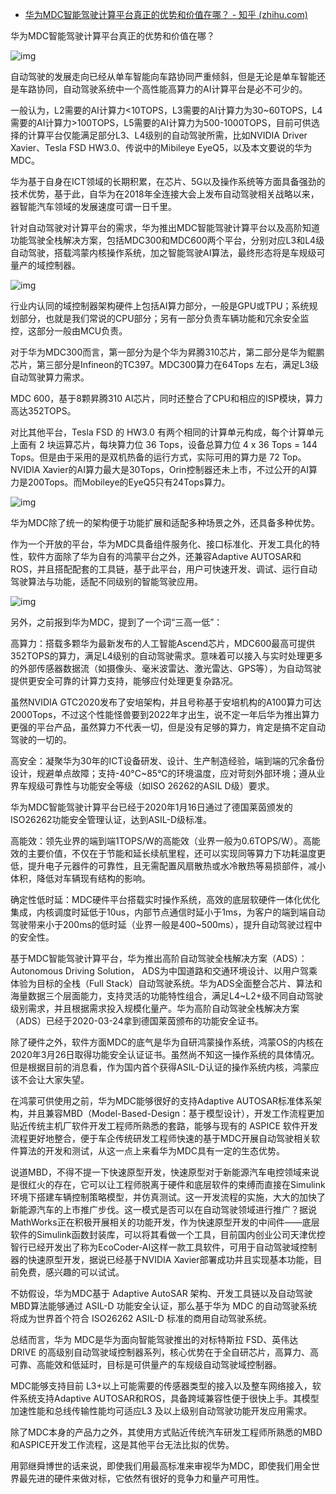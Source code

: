- [华为MDC智能驾驶计算平台真正的优势和价值在哪？ - 知乎 (zhihu.com)](https://zhuanlan.zhihu.com/p/146398484)

华为MDC智能驾驶计算平台真正的优势和价值在哪？



![img](https://pic3.zhimg.com/80/v2-2e3595ad9da151d31b4ed1c1facca912_720w.jpg)



自动驾驶的发展走向已经从单车智能向车路协同严重倾斜，但是无论是单车智能还是车路协同，自动驾驶系统中一个高性能高算力的AI计算平台是必不可少的。

一般认为，L2需要的AI计算力<10TOPS，L3需要的AI计算力为30~60TOPS，L4需要的AI计算力>100TOPS，L5需要的AI计算力为500-1000TOPS，目前可供选择的计算平台仅能满足部分L3、L4级别的自动驾驶所需，比如NVIDIA Driver Xavier、Tesla FSD HW3.0、传说中的Mibileye EyeQ5，以及本文要说的华为MDC。

华为基于自身在ICT领域的长期积累，在芯片、5G以及操作系统等方面具备强劲的技术优势，基于此，自华为在2018年全连接大会上发布自动驾驶相关战略以来，器智能汽车领域的发展速度可谓一日千里。

针对自动驾驶对计算平台的需求，华为推出MDC智能驾驶计算平台以及高阶知道功能驾驶全栈解决方案，包括MDC300和MDC600两个平台，分别对应L3和L4级自动驾驶，搭载鸿蒙内核操作系统，加之智能驾驶AI算法，最终形态将是车规级可量产的域控制器。



![img](https://pic2.zhimg.com/80/v2-102830a99356795d35b6ef345060dc29_720w.jpg)

行业内认同的域控制器架构硬件上包括AI算力部分，一般是GPU或TPU；系统规划部分，也就是我们常说的CPU部分；另有一部分负责车辆功能和冗余安全监控，这部分一般由MCU负责。

对于华为MDC300而言，第一部分为是个华为昇腾310芯片，第二部分是华为鲲鹏芯片，第三部分是Infineon的TC397。MDC300算力在64Tops 左右，满足L3级自动驾驶算力需求。

MDC 600，基于8颗昇腾310 AI芯片，同时还整合了CPU和相应的ISP模块，算力高达352TOPS。

对比其他平台，Tesla FSD 的 HW3.0 有两个相同的计算单元构成，每个计算单元上面有 2 块运算芯片，每块算力位 36 Tops，设备总算力位 4 x 36 Tops = 144 Tops。但是由于采用的是双机热备的运行方式，实际可用的算力是 72 Top。NVIDIA Xavier的AI算力最大是30Tops，Orin控制器还未上市，不过公开的AI算力是200Tops。而Mobileye的EyeQ5只有24Tops算力。



![img](https://pic4.zhimg.com/80/v2-e90056eea7c695c9625ba0d134c880db_720w.jpg)



华为MDC除了统一的架构便于功能扩展和适配多种场景之外，还具备多种优势。

作为一个开放的平台，华为MDC具备组件服务化、接口标准化、开发工具化的特性，软件方面除了华为自有的鸿蒙平台之外，还兼容Adaptive AUTOSAR和ROS，并且搭配配套的工具链，基于此平台，用户可快速开发、调试、运行自动驾驶算法与功能，适配不同级别的智能驾驶应用。



![img](https://pic3.zhimg.com/80/v2-393b28055c81dbdd23679adf17349bbe_720w.jpg)



另外，之前报到华为MDC，提到了一个词“三高一低”：

高算力：搭载多颗华为最新发布的人工智能Ascend芯片，MDC600最高可提供352TOPS的算力，满足L4级别的自动驾驶需求。意味着可以接入与实时处理更多的外部传感器数据流（如摄像头、毫米波雷达、激光雷达、GPS等），为自动驾驶提供更安全可靠的计算力支持，能够应付处理更复杂路况。

虽然NVIDIA GTC2020发布了安培架构，并且号称基于安培机构的A100算力可达2000Tops，不过这个性能怪兽要到2022年才出生，说不定一年后华为推出算力更强的平台产品，虽然算力不代表一切，但是没有足够的算力，肯定是搞不定自动驾驶的一切的。

高安全：凝聚华为30年的ICT设备研发、设计、生产制造经验，端到端的冗余备份设计，规避单点故障；支持-40°C~85°C的环境温度，应对苛刻外部环境；遵从业界车规级可靠性与功能安全等级（如ISO 26262的ASIL D级）要求。

华为MDC智能驾驶计算平台已经于2020年1月16日通过了德国莱茵颁发的ISO26262功能安全管理认证，达到ASIL-D级标准。

高能效：领先业界的端到端1TOPS/W的高能效（业界一般为0.6TOPS/W）。高能效的主要价值，不仅在于节能和延长续航里程，还可以实现同等算力下功耗温度更低，提升电子元器件的可靠性，且无需配置风扇散热或水冷散热等易损部件，减小体积，降低对车辆现有结构的影响。

确定性低时延：MDC硬件平台搭载实时操作系统，高效的底层软硬件一体化优化集成，内核调度时延低于10us，内部节点通信时延小于1ms，为客户的端到端自动驾驶带来小于200ms的低时延（业界一般是400~500ms），提升自动驾驶过程中的安全性。

基于MDC智能驾驶计算平台，华为推出高阶自动驾驶全栈解决方案（ADS）：Autonomous Driving Solution， ADS为中国道路和交通环境设计、以用户驾乘体验为目标的全栈（Full Stack）自动驾驶系统。华为ADS全面整合芯片、算法和海量数据三个层面能力，支持灵活的功能特性组合，满足L4~L2+级不同自动驾驶级别需求，并且根据需求投入规模化量产。华为高阶自动驾驶全栈解决方案（ADS）已经于2020-03-24拿到德国莱茵颁布的功能安全证书。

除了硬件之外，软件方面MDC的底气是华为自研鸿蒙操作系统，鸿蒙OS的内核在2020年3月26日取得功能安全认证证书。虽然尚不知这一操作系统的具体情况。但是根据目前的消息看，作为国内首个获得ASIL-D认证的操作系统内核，鸿蒙应该不会让大家失望。

在鸿蒙可供使用之前，华为MDC能够很好的支持Adaptive AUTOSAR标准体系架构，并且兼容MBD（Model-Based-Design：基于模型设计），开发工作流程更加贴近传统主机厂软件开发工程师所熟悉的套路，能够与现有的 ASPICE 软件开发流程更好地整合，便于车企传统研发工程师快速的基于MDC开展自动驾驶相关软件算法的开发和测试，从这一点上来看华为MDC具有一定的生态优势。

说道MBD，不得不提一下快速原型开发，快速原型对于新能源汽车电控领域来说是很红火的存在，它可以让工程师脱离于硬件和底层软件的束缚而直接在Simulink环境下搭建车辆控制策略模型，并仿真测试。这一开发流程的实施，大大的加快了新能源汽车的上市推广步伐。这一模式是否可以在自动驾驶领域进行推广？据说MathWorks正在积极开展相关的功能开发，作为快速原型开发的中间件——底层软件的Simulink函数封装库，可以将其看做一个工具，目前国内创业公司天津优控智行已经开发出了称为EcoCoder-AI这样一款工具软件，可用于自动驾驶域控制器的快速原型开发，据说已经基于NVIDIA Xavier部署成功并且实现基本功能，目前免费，感兴趣的可以试试。

不妨假设，华为MDC基于 Adaptive AutoSAR 架构、开发工具链以及自动驾驶MBD算法能够通过 ASIL-D 功能安全认证，那么基于华为 MDC 的自动驾驶系统将成为世界首个符合 ISO26262 ASIL-D 标准的商用自动驾驶系统。

总结而言，华为 MDC是华为面向智能驾驶推出的对标特斯拉 FSD、英伟达 DRIVE 的高级别自动驾驶域控制器系列，核心优势在于全自研芯片，高算力、高可靠、高能效和低延时，目标是可供量产的车规级自动驾驶域控制器。

MDC能够支持目前 L3+以上可能需要的传感器类型的接入以及整车网络接入，软件系统支持Adaptive AUTOSAR和ROS，具备跨域兼容性便于很快上手。其模型加速性能和总线传输性能均可适应L3 及以上级别自动驾驶功能开发应用需求。

除了MDC本身的产品力之外，其使用方式贴近传统汽车研发工程师所熟悉的MBD和ASPICE开发工作流程，这是其他平台无法比拟的优势。

用郭继舜博世的话来说，即使我们用最高标准来审视华为MDC，即使我们用全世界最先进的硬件来做对标，它依然有很好的竞争力和量产可用性。